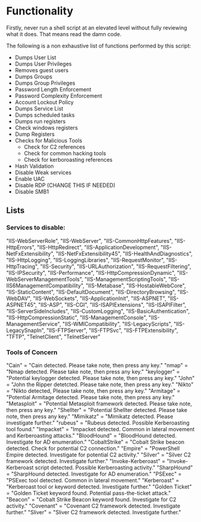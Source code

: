 # Functionality

Firstly, never run a shell script at an elevated level without fully reviewing what it does. That means read the damn code. 

The following is a non exhaustive list of functions performed by this script:

- Dumps User List
- Dumps User Privileges
- Removes guest users
- Dumps Groups
- Dumps Group Privileges
- Password Length Enforcement
- Password Complexity Enforcement
- Account Lockout Policy
- Dumps Service List
- Dumps scheduled tasks
- Dumps run registers
- Check windows registers
- Dump Registers
- Checks for Malicious Tools
    - Check for C2 references
    - Check for common hacking tools
    - Check for kerboroasting references
- Hash Validation
- Disable Weak services
- Enable UAC
- Disable RDP (CHANGE THIS IF NEEDED)
- Disable SMB1

## Lists

### Services to disable: 

 "IIS-WebServerRole",
    "IIS-WebServer",
    "IIS-CommonHttpFeatures",
    "IIS-HttpErrors",
    "IIS-HttpRedirect",
    "IIS-ApplicationDevelopment",
    "IIS-NetFxExtensibility",
    "IIS-NetFxExtensibility45",
    "IIS-HealthAndDiagnostics",
    "IIS-HttpLogging",
    "IIS-LoggingLibraries",
    "IIS-RequestMonitor",
    "IIS-HttpTracing",
    "IIS-Security",
    "IIS-URLAuthorization",
    "IIS-RequestFiltering",
    "IIS-IPSecurity",
    "IIS-Performance",
    "IIS-HttpCompressionDynamic",
    "IIS-WebServerManagementTools",
    "IIS-ManagementScriptingTools",
    "IIS-IIS6ManagementCompatibility",
    "IIS-Metabase",
    "IIS-HostableWebCore",
    "IIS-StaticContent",
    "IIS-DefaultDocument",
    "IIS-DirectoryBrowsing",
    "IIS-WebDAV",
    "IIS-WebSockets",
    "IIS-ApplicationInit",
    "IIS-ASPNET",
    "IIS-ASPNET45",
    "IIS-ASP",
    "IIS-CGI",
    "IIS-ISAPIExtensions",
    "IIS-ISAPIFilter",
    "IIS-ServerSideIncludes",
    "IIS-CustomLogging",
    "IIS-BasicAuthentication",
    "IIS-HttpCompressionStatic",
    "IIS-ManagementConsole",
    "IIS-ManagementService",
    "IIS-WMICompatibility",
    "IIS-LegacyScripts",
    "IIS-LegacySnapIn",
    "IIS-FTPServer",
    "IIS-FTPSvc",
    "IIS-FTPExtensibility",
    "TFTP",
    "TelnetClient",
    "TelnetServer"

### Tools of Concern
 "Cain"           = "Cain detected. Please take note, then press any key."
    "nmap"           = "Nmap detected. Please take note, then press any key."
    "keylogger"      = "Potential keylogger detected. Please take note, then press any key."
    "John"           = "John the Ripper detetcted. Please take note, then press any key."
    "Nikto"          = "Nikto detected, Please take note, then press any key."
    "Armitage"       = "Potential Armitage detected. Please take note, then press any key."
    "Metasploit"     = "Potential Metasploit framework detected. Please take note, then press any key."
    "Shellter"       = "Potential Shellter detected. Please take note, then press any key."
    "Mimikatz"       = "Mimikatz detected. Please investigate further."
    "rubeus"         = "Rubeus detected. Possible Kerberoasting tool found."
    "Impacket"       = "Impacket detected. Common in lateral movement and Kerberoasting attacks."
    "BloodHound"     = "BloodHound detected. Investigate for AD enumeration."
    "CobaltStrike"   = "Cobalt Strike beacon detected. Check for potential C2 connection."
    "Empire"         = "PowerShell Empire detected. Investigate for potential C2 activity."
    "Silver"         = "Silver C2 framework detected. Investigate further."
    "Invoke-Kerberoast" = "Invoke-Kerberoast script detected. Possible Kerberoasting activity."
    "SharpHound"     = "SharpHound detected. Investigate for AD enumeration."
    "PSExec"         = "PSExec tool detected. Common in lateral movement."
    "Kerberoast"     = "Kerberoast tool or keyword detected. Investigate further."
    "Golden Ticket"  = "Golden Ticket keyword found. Potential pass-the-ticket attack."
    "Beacon"         = "Cobalt Strike Beacon keyword found. Investigate for C2 activity."
    "Covenant"       = "Covenant C2 framework detected. Investigate further."
    "Sliver"         = "Sliver C2 framework detected. Investigate further."